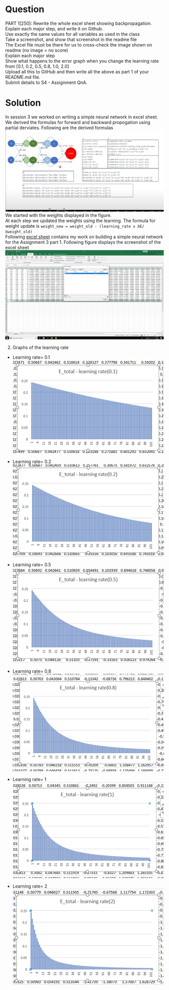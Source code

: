 # Question
PART 1[250]: Rewrite the whole excel sheet showing backpropagation. Explain each major step, and write it on Github. <br/>
Use exactly the same values for all variables as used in the class <br/>
Take a screenshot, and show that screenshot in the readme file <br/>
The Excel file must be there for us to cross-check the image shown on readme (no image = no score) <br/>
Explain each major step <br/>
Show what happens to the error graph when you change the learning rate from [0.1, 0.2, 0.5, 0.8, 1.0, 2.0] <br/>
Upload all this to GitHub and then write all the above as part 1 of your README.md file. <br/>
Submit details to S4 - Assignment QnA. <br/>

# Solution
In session 3 we worked on writing a simple neural network in excel sheet. <br/>
We derived the formulas for forward and backward propogation using partial derviates. Following are the derived formulas <br/>
![formulas](images/formula.PNG)
<br/>
We started with the weights displayed in the figure. <br/>
At each step we updated the weights using the learning. The formula for weight update is `weight_new = weight_old - (learning_rate x ꝺE/ꝺweight_old)` <br/>
Following [excel sheet](https://github.com/DimpleB0501/eva8/blob/main/Session_3/nn_excel.ods) contains my work on building a simple neural network for the Assignment 3 part 1. Following figure displays the screenshot of the excel sheet <br/> 
![sc](images/part1.PNG)

2. Graphs of the learning rate <br/>
- Learning rate= 0.1 <br/>
![lr1](images/lr_0.1.PNG)

- Learning rate= 0.2 <br/>
![lr1](images/lr_0.2.PNG)

- Learning rate= 0.5 <br/>
![lr1](images/lr_0.5.PNG)

- Learning rate= 0.8 <br/>
![lr1](images/lr_0.8.PNG)

- Learning rate= 1 <br/>
![lr1](images/lr_1.PNG)

- Learning rate= 2 <br/>
![lr1](images/lr_2.PNG)
